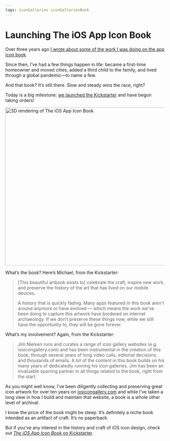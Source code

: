 ```yaml
---
tags: iconGalleries iconGalleriesBook
---
```


# Launching The iOS App Icon Book

Over three years ago [I wrote about some of the work I was doing on the app icon book](https://blog.jim-nielsen.com/2018/detecitve-work-for-app-icon-book/).

Since then, I’ve had a few things happen in life: became a first-time homeowner and moved cities, added a third child to the family, and lived through a global pandemic—to name a few.

And that book? It’s still there. Slow and steady wins the race, right?

Today is a big milestone: [we launched the Kickstarter](https://www.kickstarter.com/projects/flarup/867241699) and have begun taking orders! 

<img src="https://cdn.jim-nielsen.com/blog/2021/app-icon-book.jpg" width="700" height="498" alt="3D rendering of The iOS App Icon Book" /> 

What’s the book? Here’s Michael, from the Kickstarter:

> [This beautiful artbook exists to] celebrate the craft, inspire new work, and preserve the history of the art that has lived on our mobile devices.
> 
> A history that is quickly fading. Many apps featured in this book aren't around anymore or have evolved — which means the work we've been doing to capture this artwork have bordered on internet archaeology. If we don’t preserve these things now, while we still have the opportunity to, they will be gone forever.

What’s my involvement? Again, from the Kickstarter:

> Jim Nielsen runs and curates a range of icon gallery websites (e.g. iosicongallery.com) and has been instrumental in the creation of this book, through several years of long video calls, editorial decisions, and thousands of emails. A lot of the content in this book builds on his many years of dedicatedly running his icon galleries. Jim has been an invaluable sparring partner in all things related to the book, right from the start.

As you might well know, I’ve been diligently collecting and preserving great icon artwork for over ten years on [iosicongallery.com](https://www.iosicongallery.com) and while I’ve taken a long view in how I build and maintain that website, a book is a whole other level of archival.

I know the price of the book might be steep. It’s definitely a niche book intended as an artifact of craft. It’s no paperback.

But if you’ve any interest in the history and craft of iOS icon design, check out [_The iOS App Icon Book_ on Kickstarter](https://www.kickstarter.com/projects/flarup/867241699).
